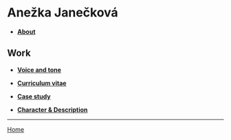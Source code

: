 # Anežka Janečková #
+ <a href="https://github.com/AnezkaJaneckova/english-for-designers/blob/main/02-intentional-aboutness/about.md">**About**</a>

## Work ##
+ <a href="https://github.com/AnezkaJaneckova/english-for-designers/blob/main/04-voice-tone/04-chapter-IV.md">**Voice and tone**</a>

+ <a href="https://github.com/AnezkaJaneckova/english-for-designers/blob/main/03-curriculum-vitae/curriculum-vitae.md">**Curriculum vitae**</a>

+ <a href="https://github.com/AnezkaJaneckova/english-for-designers/blob/main/02-intentional-aboutness/case-study.md">**Case study**</a>

+ <a href="https://github.com/AnezkaJaneckova/english-for-designers/blob/main/01-character-description/character-description.md">**Character & Description**</a>

---
<a href="https://github.com/AnezkaJaneckova/english-for-designers">Home</a>

